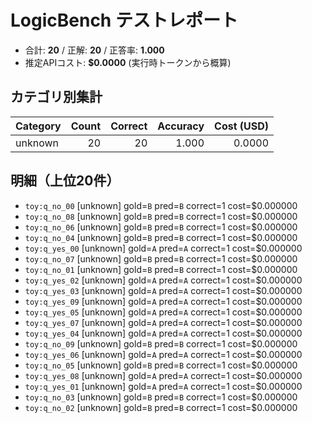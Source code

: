 # LogicBench テストレポート

- 合計: **20**  / 正解: **20**  / 正答率: **1.000**
- 推定APIコスト: **$0.0000** (実行時トークンから概算)

## カテゴリ別集計

| Category | Count | Correct | Accuracy | Cost (USD) |
|---|---:|---:|---:|---:|
| unknown | 20 | 20 | 1.000 | 0.0000 |

## 明細（上位20件）

- `toy:q_no_00` [unknown] gold=`B` pred=`B` correct=1 cost=$0.000000
- `toy:q_no_08` [unknown] gold=`B` pred=`B` correct=1 cost=$0.000000
- `toy:q_no_06` [unknown] gold=`B` pred=`B` correct=1 cost=$0.000000
- `toy:q_no_04` [unknown] gold=`B` pred=`B` correct=1 cost=$0.000000
- `toy:q_yes_00` [unknown] gold=`A` pred=`A` correct=1 cost=$0.000000
- `toy:q_no_07` [unknown] gold=`B` pred=`B` correct=1 cost=$0.000000
- `toy:q_no_01` [unknown] gold=`B` pred=`B` correct=1 cost=$0.000000
- `toy:q_yes_02` [unknown] gold=`A` pred=`A` correct=1 cost=$0.000000
- `toy:q_yes_03` [unknown] gold=`A` pred=`A` correct=1 cost=$0.000000
- `toy:q_yes_09` [unknown] gold=`A` pred=`A` correct=1 cost=$0.000000
- `toy:q_yes_05` [unknown] gold=`A` pred=`A` correct=1 cost=$0.000000
- `toy:q_yes_07` [unknown] gold=`A` pred=`A` correct=1 cost=$0.000000
- `toy:q_yes_04` [unknown] gold=`A` pred=`A` correct=1 cost=$0.000000
- `toy:q_no_09` [unknown] gold=`B` pred=`B` correct=1 cost=$0.000000
- `toy:q_yes_06` [unknown] gold=`A` pred=`A` correct=1 cost=$0.000000
- `toy:q_no_05` [unknown] gold=`B` pred=`B` correct=1 cost=$0.000000
- `toy:q_yes_08` [unknown] gold=`A` pred=`A` correct=1 cost=$0.000000
- `toy:q_yes_01` [unknown] gold=`A` pred=`A` correct=1 cost=$0.000000
- `toy:q_no_03` [unknown] gold=`B` pred=`B` correct=1 cost=$0.000000
- `toy:q_no_02` [unknown] gold=`B` pred=`B` correct=1 cost=$0.000000